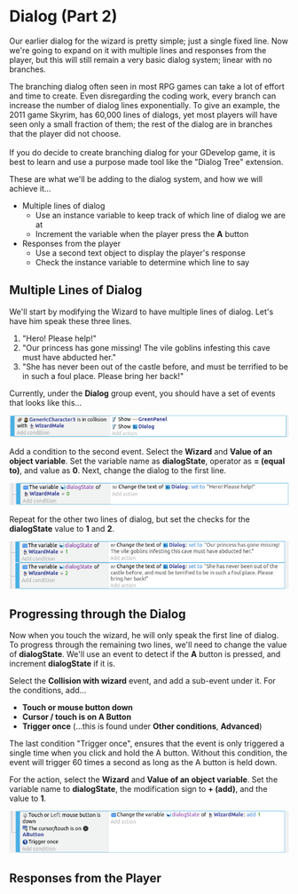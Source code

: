 # Dialog (Part 2)

Our earlier dialog for the wizard is pretty simple; just a single fixed line.
Now we're going to expand on it with multiple lines and responses from the player, but this will still remain a very basic dialog system; linear with no branches.

<div class="info">
The branching dialog often seen in most RPG games can take a lot of effort and time to create.
Even disregarding the coding work, every branch can increase the number of dialog lines exponentially.
To give an example, the 2011 game Skyrim, has 60,000 lines of dialogs, yet most players will have seen only a small fraction of them; the rest of the dialog are in branches that the player did not choose.
</div>

<div><br></div>

<div class="tip">
If you do decide to create branching dialog for your GDevelop game, it is best to learn and use a purpose made tool like the "Dialog Tree" extension.
</div>

These are what we'll be adding to the dialog system, and how we will achieve it...

* Multiple lines of dialog
    * Use an instance variable to keep track of which line of dialog we are at
    * Increment the variable when the player press the **A** button
* Responses from the player
    * Use a second text object to display the player's response
    * Check the instance variable to determine which line to say

## Multiple Lines of Dialog

We'll start by modifying the Wizard to have multiple lines of dialog.
Let's have him speak these three lines.

1. "Hero! Please help!"
2. "Our princess has gone missing! The vile goblins infesting this cave must have abducted her."
3. "She has never been out of the castle before, and must be terrified to be in such a foul place. Please bring her back!"

Currently, under the **Dialog** group event, you should have a set of events that looks like this...

![](images/showDialog.png)

Add a condition to the second event.
Select the **Wizard** and **Value of an object variable**.
Set the variable name as **dialogState**, operator as **= (equal to)**, and value as **0**.
Next, change the dialog to the first line.

![](images/multiLinesDialog1.png)

Repeat for the other two lines of dialog, but set the checks for the **dialogState** value to **1** and **2**.

![](images/multiLinesDialog2.png)

## Progressing through the Dialog

Now when you touch the wizard, he will only speak the first line of dialog.
To progress through the remaining two lines, we'll need to change the value of **dialogState**.
We'll use an event to detect if the **A** button is pressed, and increment **dialogState** if it is.

Select the **Collision with wizard** event, and add a sub-event under it.
For the conditions, add...

* **Touch or mouse button down**
* **Cursor / touch is on A Button**
* **Trigger once** (...this is found under **Other conditions**, **Advanced**)

<div class="important">
The last condition "Trigger once", ensures that the event is only triggered a single time when you click and hold the A button.
Without this condition, the event will trigger 60 times a second as long as the A button is held down.
</div>

For the action, select the **Wizard** and **Value of an object variable**.
Set the variable name to **dialogState**, the modification sign to **+ (add)**, and the value to **1**.

![](images/nextDialogState.png)

## Responses from the Player

